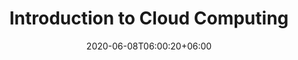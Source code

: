 ---
title: "Introduction to Cloud Computing"
date: 2020-06-08T06:00:20+06:00
menu:
  sidebar:
    name: Introduction to Cloud Computing
    identifier: intro_cloud
    parent: cloudi
    weight: 1
---